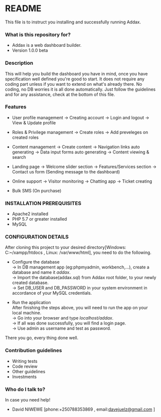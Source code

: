 # README #

This file is to instruct you installing and successfully running Addax.

### What is this repository for? ###

* Addax is a web dashboard builder.
* Version 1.0.0 beta

### Description ###
This will help you build the dashboard you have in mind, once you have specification well defined you're good to start.
It does not require any coding part unless if you want to extend on what's already there. No coding, no DB worries it is all done automatically. Just follow the guidelines  and for any assistance, check at the bottom of this file.

### Features ###
* User profile management 
-> Creating account
-> Login and logout
-> View & Update profile

* Roles & Privilege management
-> Create roles
-> Add preveleges on created roles

* Content management
-> Create content
-> Navigation links auto generating
-> Data input forms auto generating
-> Content viewing & search

* Landing page
-> Welcome slider section
-> Features/Services section
-> Contact us form (Sending message to the dashboard)

* Online support 
-> Visitor monitoring
-> Chatting app 
-> Ticket creating

* Bulk SMS (On purchase)

### INSTALLATION PREREQUISITES ###

* Apache2 installed
* PHP 5.7 or greater installed
* MySQL

### CONFIGURATION DETAILS ###
After cloning this project to your desired directory[Windows: C:~/xampp/htdocs , Linux: /var/www/html], you need to do the following.  
  
* Configure the database  
-> In DB management app (eg:phpmyadmin, workbench,...), create a database and name it _addax_.   
-> Import the database(addax.sql) from Addax root folder, to your newly created database.  
-> Set DB_USER and DB_PASSWORD in your system environment in accordance of your MySQL credentials.

* Run the application  
After finishing the steps above, you will need to run the app on your local machine.  
-> Go into your browser and type _localhost/addax_.  
-> If all was done successfully, you will find a login page.   
-> Use admin as username and test as password.  
  
There you go, every thing done well.  
### Contribution guidelines ###  
  
* Writing tests  
* Code review  
* Other guidelines  
* Investments  
  
### Who do I talk to? ###  
In case you need help!  
  
* David NIWEWE [phone:+250788353869 , email:davejuelz@gmail.com ]